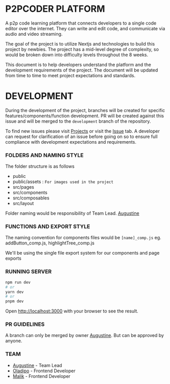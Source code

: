 # P2PCODER PLATFORM

A p2p code learning platform that connects developers to a single code editor over the internet. They can write and edit code, and communicate via audio and video streaming.

The goal of the project is to utilize Nextjs and technologies to build this project by newbies. The project has a mid-level degree of complexity, so would be broken down into difficulty levels throughout the 8 weeks.

This document is to help developers understand the platform and the development requirements of the project.
The document will be updated from time to time to meet project expectations and standards.

# DEVELOPMENT

During the development of the project, branches will be created for specific features/components/function development.
PR will be created against this issue and will be merged to the `development` branch of the repository.

To find new issues please visit [Projects](https://github.com/annonymousauthority/Carai/projects?query=is%3Aopen) or visit the [Issue](https://github.com/annonymousauthority/Carai/issues) tab.
A developer can request for clarification of an issue before going on so to ensure full compliance with development expectations and requirements.

### FOLDERS AND NAMING STYLE

The folder structure is as follows

- public
- public/assets : `For images used in the project`
- src/pages
- src/components
- src/composables
- src/layout

Folder naming would be responsibility of Team Lead. [Augustine](https://github.com/annonymousauthority)

### FUNCTIONS AND EXPORT STYLE

The naming convention for components files would be
`[name]_comp.js` eg. addButton_comp.js, highlightTree_comp.js

We'll be using the single file export system for our components and page exports

### RUNNING SERVER

```bash
npm run dev
# or
yarn dev
# or
pnpm dev
```

Open [http://localhost:3000](http://localhost:3000) with your browser to see the result.

### PR GUIDELINES

A branch can only be merged by owner [Augustine](https://github.com/annonymousauthority).
But can be approved by anyone.

### TEAM

- [Augustine](https://github.com/annonymousauthority) - Team Lead
- [Oladipo](https://github.com/OladipoOmotosho) - Frontend Developer
- [Malik](https://github.com/7malikk) - Frontend Developer
